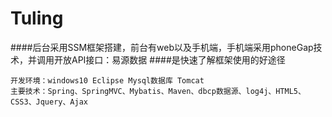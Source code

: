 Tuling
=======
####后台采用SSM框架搭建，前台有web以及手机端，手机端采用phoneGap技术，并调用开放API接口：易源数据
####是快速了解框架使用的好途径

    开发环境：windows10 Eclipse Mysql数据库 Tomcat
    主要技术：Spring、SpringMVC、Mybatis、Maven、dbcp数据源、log4j、HTML5、CSS3、Jquery、Ajax
